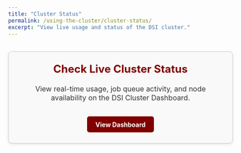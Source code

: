 ```yaml
---
title: "Cluster Status"
permalink: /using-the-cluster/cluster-status/
excerpt: "View live usage and status of the DSI cluster."
---
```


<style>
.status-tile {
  border: 1px solid #ccc;
  border-radius: 8px;
  padding: 1.5rem;
  background-color: #f9f9f9;
  text-align: center;
  max-width: 600px;
  margin: 2rem auto;
  box-shadow: 0 2px 6px rgba(0,0,0,0.1);
}
.status-tile h2 {
  margin-top: 0;
  font-size: 1.5rem;
  color: #800000;
}
.status-tile p {
  font-size: 1rem;
  color: #333;
}
.status-tile a.button {
  display: inline-block;
  margin-top: 1rem;
  padding: 0.6rem 1.2rem;
  background-color: #800000;
  color: white;
  text-decoration: none;
  border-radius: 5px;
  font-weight: bold;
}
.status-tile a.button:hover {
  background-color: #a00000;
}
</style>

<div class="status-tile">
  <h2>Check Live Cluster Status</h2>
  <p>View real-time usage, job queue activity, and node availability on the DSI Cluster Dashboard.</p>
  <a class="button" href="https://cluster-status.ds.uchicago.edu/status/uchicago-dsi-cluster" target="_blank">View Dashboard</a>
</div>